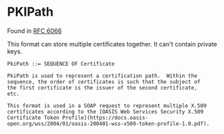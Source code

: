 # PKIPath

Found in [RFC 6066](https://datatracker.ietf.org/doc/html/rfc6066)

This format can store multiple certificates together. It can't contain private keys.

```
PkiPath ::= SEQUENCE OF Certificate

PkiPath is used to represent a certification path.  Within the
sequence, the order of certificates is such that the subject of
the first certificate is the issuer of the second certificate,
etc.
```

~~~admonish example title="PKIPath in SOAP requests"
This format is used in a SOAP request to represent multiple X.509 certificates according to the [OASIS Web Services Security X.509 Certificate Token Profile](https://docs.oasis-open.org/wss/2004/01/oasis-200401-wss-x509-token-profile-1.0.pdf).
~~~
